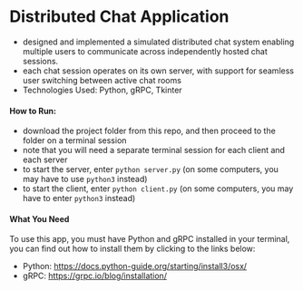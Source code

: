 # Distributed Chat Application
- designed and implemented a simulated distributed chat system enabling multiple users to communicate across independently hosted chat sessions.
- each chat session operates on its own server, with support for seamless user switching between active chat rooms
- Technologies Used: Python, gRPC, Tkinter

#### How to Run:
- download the project folder from this repo, and then proceed to the folder on a terminal session
- note that you will need a separate terminal session for each client and each server
- to start the server, enter `python server.py` (on some computers, you may have to use `python3` instead)
- to start the client, enter `python client.py` (on some computers, you may have to enter `python3` instead)

#### What You Need
To use this app, you must have Python and gRPC installed in your terminal, you can find out how to install them by clicking to the links below:  
- Python: https://docs.python-guide.org/starting/install3/osx/  
- gRPC: https://grpc.io/blog/installation/  
